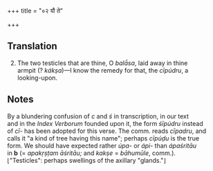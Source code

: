 +++
title = "०२ यौ ते"

+++
## Translation
2. The two testicles that are thine, O *balā́sa*, laid away in thine  
armpit (? *kákṣa*)—I know the remedy for that, the *cīpúdru*, a  
looking-upon.

## Notes
By a blundering confusion of *c* and *ś* in transcription, in our text  
and in the *Index Verborum* founded upon it, the form *śīpúdru* instead  
of *cī-* has been adopted for this verse. The comm. reads *cīpadru*, and  
calls it "a kind of tree having this name"; perhaps *cīpúḍu* is the true  
form. We should have expected rather *úpa-* or *ápi-* than *ápaśritāu*  
in **b** (= *apakṛṣṭam āśritāu;* and *kakṣe* = *bāhumūle*, comm.).  
⌊"Testicles": perhaps swellings of the axillary "glands."⌋
